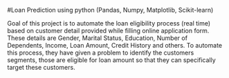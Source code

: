 #Loan Prediction using python (Pandas, Numpy, Matplotlib, Scikit-learn)

Goal of this project is to automate the loan eligibility process (real time) based on customer detail provided while filling online 
application form. These details are Gender, Marital Status, Education, Number of Dependents, Income, Loan Amount, Credit History and others.
To automate this process, they have given a problem to identify the customers segments, those are eligible for loan amount so that they 
can specifically target these customers.
